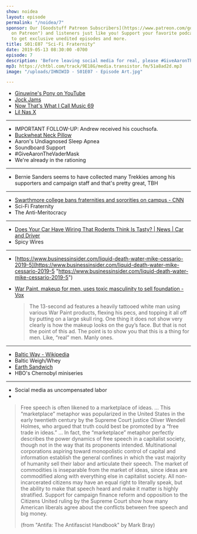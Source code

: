 ```yaml
---
show: noidea
layout: episode
permalink: "/noidea/7"
sponsor: Our [Goodstuff Patreon Subscribers](https://www.patreon.com/goodstuff "Goodstuff
  on Patreon") and listeners just like you! Support your favorite podcasts directly
  to get exclusive unedited episodes and more.
title: S01:E07 "Sci-Fi Fraternity"
date: 2019-05-13 08:30:00 -0700
episode: 7
description: 'Before leaving social media for real, please #GiveAaronTheVaderMask'
mp3: https://chtbl.com/track/9E18G/media.transistor.fm/51a8ad2d.mp3
image: "/uploads/IHNIWID - S01E07 - Episode Art.jpg"

---
```

* [Ginuwine's Pony on YouTube](https://youtu.be/lbnoG2dsUk0)
* [Jock Jams](https://en.wikipedia.org/wiki/Jock_series)
* [Now That's What I Call Music 69](http://bit.ly/30esAlA)
* [Lil Nas X](https://youtu.be/7ysFgElQtjI)

***

* IMPORTANT FOLLOW-UP: Andrew received his couchsofa.
* [Buckwheat Neck Pillow](https://www.amazon.com/dp/B07GT1VG19/ref=cm_sw_em_r_mt_dp_U_ely2Cb0NK6DJJ)
* Aaron's Undiagnosed Sleep Apnea
* Soundboard Support
* #GiveAaronTheVaderMask
* We're already in the rationing

***

* Bernie Sanders seems to have collected many Trekkies among his supporters and campaign staff and that's pretty great, TBH

***

* [Swarthmore college bans fraternities and sororities on campus - CNN](https://www.cnn.com/2019/05/11/us/swarthmore-college-bans-fraternities/index.html)
* Sci-Fi Fraternity
* The Anti-Meritocracy

***

* [Does Your Car Have Wiring That Rodents Think Is Tasty? | News | Car and Driver](https://www.caranddriver.com/news/a21933466/does-your-car-have-wiring-that-rodents-think-is-tasty/)
* Spicy Wires

***

* [https://www.businessinsider.com/liquid-death-water-mike-cessario-2019-5](https://www.businessinsider.com/liquid-death-water-mike-cessario-2019-5 "https://www.businessinsider.com/liquid-death-water-mike-cessario-2019-5")
* [War Paint, makeup for men, uses toxic masculinity to sell foundation - Vox](https://www.vox.com/the-goods/2019/5/10/18563388/war-paint-men-makeup-toxic-masculinity)

  > The 13-second ad features a heavily tattooed white man using various War Paint products, flexing his pecs, and topping it all off by putting on a large skull ring. One thing it does not show very clearly is how the makeup looks on the guy’s face. But that is not the point of this ad. The point is to show you that this is a thing for men. Like, “real” men. Manly ones.

***

* [Baltic Way - Wikipedia](https://en.wikipedia.org/wiki/Baltic_Way)
* Baltic Weigh/Whey
* [Earth Sandwich](http://www.zefrank.com/sandwich/)
* HBO's Chernobyl miniseries

***

* Social media as uncompensated labor
* 

  > Free speech is often likened to a marketplace of ideas. ... This “marketplace” metaphor was popularized in the United States in the early twentieth century by the Supreme Court justice Oliver Wendell Holmes, who argued that truth could best be promoted by a “free trade in ideas.” ... In fact, the “marketplace” metaphor perfectly describes the power dynamics of free speech in a capitalist society, though not in the way that its proponents intended. Multinational corporations aspiring toward monopolistic control of capital and information establish the general confines in which the vast majority of humanity sell their labor and articulate their speech. The market of commodities is inseparable from the market of ideas, since ideas are commodified along with everything else in capitalist society. All non-incarcerated citizens may have an equal right to literally speak, but the ability to make that speech heard and make it matter is highly stratified. Support for campaign finance reform and opposition to the Citizens United ruling by the Supreme Court show how many American liberals agree about the conflicts between free speech and big money.
  >
  > (from "Antifa: The Antifascist Handbook" by Mark Bray)